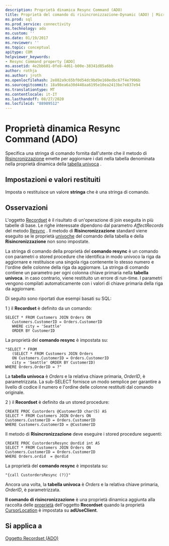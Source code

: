 ```yaml
---
description: Proprietà dinamica Resync Command (ADO)
title: Proprietà del comando di risincronizzazione-Dynamic (ADO) | Microsoft Docs
ms.prod: sql
ms.prod_service: connectivity
ms.technology: ado
ms.custom: ''
ms.date: 01/19/2017
ms.reviewer: ''
ms.topic: conceptual
apitype: COM
helpviewer_keywords:
- Resync Command property [ADO]
ms.assetid: 4e2bb601-0fe8-4d61-b00e-38341d85a6bb
author: rothja
ms.author: jroth
ms.openlocfilehash: 2e882a9c65bf0d54dc9bd9e160edbc67f4e7996b
ms.sourcegitcommit: 18a98ea6a30d448aa6195e10ea2413be7e837e94
ms.translationtype: MT
ms.contentlocale: it-IT
ms.lasthandoff: 08/27/2020
ms.locfileid: "88989512"
---
```

# <a name="resync-command-property-dynamic-ado"></a>Proprietà dinamica Resync Command (ADO)
Specifica una stringa di comando fornita dall'utente che il metodo di [Risincronizzazione](./resync-method.md) emette per aggiornare i dati nella tabella denominata nella proprietà dinamica della [tabella univoca](./unique-table-unique-schema-unique-catalog-properties-dynamic-ado.md) .  
  
## <a name="settings-and-return-values"></a>Impostazioni e valori restituiti  
 Imposta o restituisce un valore **stringa** che è una stringa di comando.  
  
## <a name="remarks"></a>Osservazioni  
 L'oggetto [Recordset](./recordset-object-ado.md) è il risultato di un'operazione di join eseguita in più tabelle di base. Le righe interessate dipendono dal parametro *AffectRecords* del metodo [Resync](./resync-method.md) . Il metodo di **Risincronizzazione** standard viene eseguito se le proprietà [univoche](./unique-table-unique-schema-unique-catalog-properties-dynamic-ado.md) del comando della tabella e della **Risincronizzazione** non sono impostate.  
  
 La stringa di comando della proprietà del **comando resync** è un comando con parametri o stored procedure che identifica in modo univoco la riga da aggiornare e restituisce una singola riga contenente lo stesso numero e l'ordine delle colonne della riga da aggiornare. La stringa di comando contiene un parametro per ogni colonna chiave primaria nella **tabella univoca**. in caso contrario, viene restituito un errore di run-time. I parametri vengono compilati automaticamente con i valori di chiave primaria della riga da aggiornare.  
  
 Di seguito sono riportati due esempi basati su SQL:  
  
 1 \) il **Recordset** è definito da un comando:  
  
```  
SELECT * FROM Customers JOIN Orders ON   
   Customers.CustomerID = Orders.CustomerID  
   WHERE city = 'Seattle'  
   ORDER BY CustomerID  
```  
  
 La proprietà del **comando resync** è impostata su:  
  
```  
"SELECT * FROM   
   (SELECT * FROM Customers JOIN Orders   
   ON Customers.CustomerID = Orders.CustomerID  
   city = 'Seattle' ORDER BY CustomerID)  
WHERE Orders.OrderID = ?"  
```  
  
 La **tabella univoca** è *Orders* e la relativa chiave primaria, *OrderID*, è parametrizzata. La sub-SELECT fornisce un modo semplice per garantire a livello di codice il numero e l'ordine delle colonne restituiti dal comando originale.  
  
 2 \) il **Recordset** è definito da un stored procedure:  
  
```  
CREATE PROC Custorders @CustomerID char(5) AS   
SELECT * FROM Customers JOIN Orders ON   
Customers.CustomerID = Orders.CustomerID   
WHERE Customers.CustomerID = @CustomerID  
```  
  
 Il metodo di **Risincronizzazione** deve eseguire i stored procedure seguenti:  
  
```  
CREATE PROC CustordersResync @ordid int AS   
SELECT * FROM Customers JOIN Orders ON   
Customers.CustomerID = Orders.CustomerID  
WHERE Orders.ordid  = @ordid  
```  
  
 La proprietà del **comando resync** è impostata su:  
  
```  
"{call CustordersResync (?)}"  
```  
  
 Ancora una volta, la **tabella univoca** è *Orders* e la relativa chiave primaria, *OrderID*, è parametrizzata.  
  
 **Il comando di risincronizzazione** è una proprietà dinamica aggiunta alla raccolta delle [proprietà](./properties-collection-ado.md) dell'oggetto **Recordset** quando la proprietà [CursorLocation](./cursorlocation-property-ado.md) è impostata su **adUseClient**.  
  
## <a name="applies-to"></a>Si applica a  
 [Oggetto Recordset (ADO)](./recordset-object-ado.md)